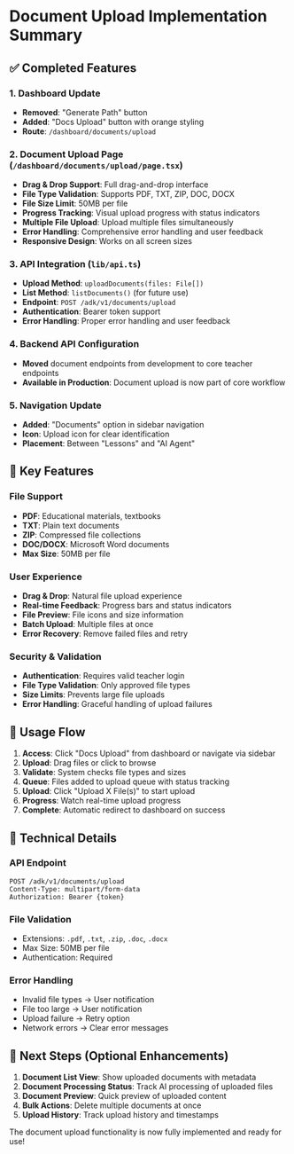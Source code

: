 # Document Upload Implementation Summary

## ✅ Completed Features

### 1. Dashboard Update
- **Removed**: "Generate Path" button
- **Added**: "Docs Upload" button with orange styling
- **Route**: `/dashboard/documents/upload`

### 2. Document Upload Page (`/dashboard/documents/upload/page.tsx`)
- **Drag & Drop Support**: Full drag-and-drop interface
- **File Type Validation**: Supports PDF, TXT, ZIP, DOC, DOCX
- **File Size Limit**: 50MB per file
- **Progress Tracking**: Visual upload progress with status indicators
- **Multiple File Upload**: Upload multiple files simultaneously
- **Error Handling**: Comprehensive error handling and user feedback
- **Responsive Design**: Works on all screen sizes

### 3. API Integration (`lib/api.ts`)
- **Upload Method**: `uploadDocuments(files: File[])`
- **List Method**: `listDocuments()` (for future use)
- **Endpoint**: `POST /adk/v1/documents/upload`
- **Authentication**: Bearer token support
- **Error Handling**: Proper error handling and user feedback

### 4. Backend API Configuration
- **Moved** document endpoints from development to core teacher endpoints
- **Available in Production**: Document upload is now part of core workflow

### 5. Navigation Update
- **Added**: "Documents" option in sidebar navigation
- **Icon**: Upload icon for clear identification
- **Placement**: Between "Lessons" and "AI Agent"

## 🎯 Key Features

### File Support
- **PDF**: Educational materials, textbooks
- **TXT**: Plain text documents
- **ZIP**: Compressed file collections
- **DOC/DOCX**: Microsoft Word documents
- **Max Size**: 50MB per file

### User Experience
- **Drag & Drop**: Natural file upload experience
- **Real-time Feedback**: Progress bars and status indicators
- **File Preview**: File icons and size information
- **Batch Upload**: Multiple files at once
- **Error Recovery**: Remove failed files and retry

### Security & Validation
- **Authentication**: Requires valid teacher login
- **File Type Validation**: Only approved file types
- **Size Limits**: Prevents large file uploads
- **Error Handling**: Graceful handling of upload failures

## 🚀 Usage Flow

1. **Access**: Click "Docs Upload" from dashboard or navigate via sidebar
2. **Upload**: Drag files or click to browse
3. **Validate**: System checks file types and sizes
4. **Queue**: Files added to upload queue with status tracking
5. **Upload**: Click "Upload X File(s)" to start upload
6. **Progress**: Watch real-time upload progress
7. **Complete**: Automatic redirect to dashboard on success

## 🔧 Technical Details

### API Endpoint
```
POST /adk/v1/documents/upload
Content-Type: multipart/form-data
Authorization: Bearer {token}
```

### File Validation
- Extensions: `.pdf`, `.txt`, `.zip`, `.doc`, `.docx`
- Max Size: 50MB per file
- Authentication: Required

### Error Handling
- Invalid file types → User notification
- File too large → User notification  
- Upload failure → Retry option
- Network errors → Clear error messages

## 📝 Next Steps (Optional Enhancements)

1. **Document List View**: Show uploaded documents with metadata
2. **Document Processing Status**: Track AI processing of uploaded files
3. **Document Preview**: Quick preview of uploaded content
4. **Bulk Actions**: Delete multiple documents at once
5. **Upload History**: Track upload history and timestamps

The document upload functionality is now fully implemented and ready for use!
